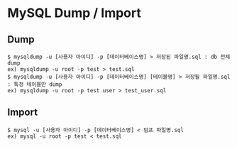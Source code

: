# MySQL Dump / Import

## Dump
```mysql
$ mysqldump -u [사용자 아이디] -p [데이터베이스명] > 저장된 파일명.sql : db 전체 dump
ex) mysqldump -u root -p test > test.sql
$ mysqldump -u [사용자 아이디] -p [데이터베이스명] [테이블명] > 저장될 파일명.sql : 특정 테이블만 dump
ex) mysqldump -u root -p test user > test_user.sql
```

## Import
```mysql
$ mysql -u [사용자 아이디] -p [데이터베이스명] < 덤프 파일명.sql
ex) mysql -u root -p test < test.sql
```